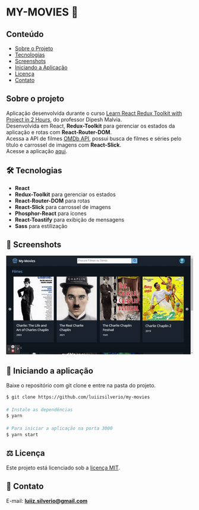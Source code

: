 # MY-MOVIES 🎥

## Conteúdo
* [Sobre o Projeto](#sobre-o-projeto)
* [Tecnologias](#hammer_and_wrench-tecnologias)
* [Screenshots](#camera_flash-screenshots)
* [Iniciando a Aplicação](#car-Iniciando-a-aplicação)
* [Licença](#balance_scale-licença)
* [Contato](#email-contato)

## Sobre o projeto
Aplicação desenvolvida durante o curso [Learn React Redux Toolkit with Project in 2 Hours](https://www.youtube.com/watch?v=2kL28Qyw9-0), do professor Dipesh Malvia.<br />
Desenvolvida em React, __Redux-Toolkit__ para gerenciar os estados da aplicação e rotas com __React-Router-DOM__.<br />
Acessa a API de filmes [OMDb API](https://www.omdbapi.com), possui busca de filmes e séries pelo título e carrossel de imagens com __React-Slick__. <br />
Acesse a aplicação [aqui](https://my-movies-b8f8d9.netlify.app). <br />


## :hammer_and_wrench: Tecnologias
* __React__
* __Redux-Toolkit__ para gerenciar os estados
* __React-Router-DOM__ para rotas
* __React-Slick__ para carrossel de imagens
* __Phosphor-React__ para ícones
* __React-Toastify__ para exibição de mensagens
* __Sass__ para estilização

## :camera_flash: Screenshots
![](https://github.com/luiizsilverio/my-movies/blob/main/src/images/my-movies.gif)


## :car: Iniciando a aplicação
Baixe o repositório com git clone e entre na pasta do projeto.
```bash
$ git clone https://github.com/luiizsilverio/my-movies

# Instale as dependências
$ yarn

# Para iniciar a aplicação na porta 3000
$ yarn start
```


## :balance_scale: Licença
Este projeto está licenciado sob a [licença MIT](LICENSE).

## :email: Contato

E-mail: [**luiiz.silverio@gmail.com**](mailto:luiiz.silverio@gmail.com)


